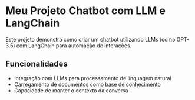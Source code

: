 # Meu Projeto Chatbot com LLM e LangChain

Este projeto demonstra como criar um chatbot utilizando LLMs (como GPT-3.5) com LangChain para automação de interações.

## Funcionalidades
- Integração com LLMs para processamento de linguagem natural
- Carregamento de documentos como base de conhecimento
- Capacidade de manter o contexto da conversa
